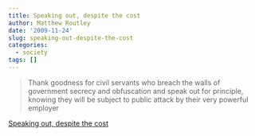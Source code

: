 ```yaml
---
title: Speaking out, despite the cost
author: Matthew Routley
date: '2009-11-24'
slug: speaking-out-despite-the-cost
categories:
  - society
tags: []
---
```


> Thank goodness for civil servants who breach the walls of government secrecy and obfuscation and speak out for principle, knowing they will be subject to public attack by their very powerful employer

<a href="http://www.theglobeandmail.com/news/opinions/editorials/speaking-out-despite-the-cost/article1375072/">Speaking out, despite the cost</a>